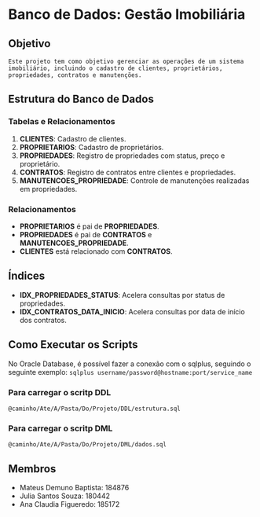 # Banco de Dados: Gestão Imobiliária

## Objetivo
`Este projeto tem como objetivo gerenciar as operações de um sistema imobiliário, incluindo o cadastro de clientes, proprietários, propriedades, contratos e manutenções.`

## Estrutura do Banco de Dados
### Tabelas e Relacionamentos
1. **CLIENTES**: Cadastro de clientes.
2. **PROPRIETARIOS**: Cadastro de proprietários.
3. **PROPRIEDADES**: Registro de propriedades com status, preço e proprietário.
4. **CONTRATOS**: Registro de contratos entre clientes e propriedades.
5. **MANUTENCOES_PROPRIEDADE**: Controle de manutenções realizadas em propriedades.

### Relacionamentos
- **PROPRIETARIOS** é pai de **PROPRIEDADES**.
- **PROPRIEDADES** é pai de **CONTRATOS** e **MANUTENCOES_PROPRIEDADE**.
- **CLIENTES** está relacionado com **CONTRATOS**.

## Índices
- **IDX_PROPRIEDADES_STATUS**: Acelera consultas por status de propriedades.
- **IDX_CONTRATOS_DATA_INICIO**: Acelera consultas por data de início dos contratos.

## Como Executar os Scripts
No Oracle Database, é possível fazer a conexão com o sqlplus, seguindo o seguinte exemplo:
```sqlplus username/password@hostname:port/service_name```

### Para carregar o scritp DDL
`@caminho/Ate/A/Pasta/Do/Projeto/DDL/estrutura.sql`

### Para carregar o scritp DML
`@caminho/Ate/A/Pasta/Do/Projeto/DML/dados.sql`

## Membros
- Mateus Demuno Baptista: 184876
- Julia Santos Souza: 180442
- Ana Claudia Figueredo: 185172